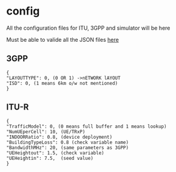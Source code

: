 # config
All the configuration files for ITU, 3GPP and simulator will be here

Must be able to valide all the JSON files [here](https://jsonlint.com/) 


## 3GPP
```
{
"LAYOUTTYPE": 0, (0 OR 1) ->nETWORK lAYOUT
"ISD": 0, (1 means 6km o/w not mentioned)
}
```


## ITU-R
```
{
"TrafficModel": 0, (0 means full buffer and 1 means lookup)
"NumUEperCell": 10, (UE/TRxP)
"INDOORRatio": 0.8, (device deployment)
"BuildingTypeLoss": 0.8 (check variable name)
"BandwidthMHz": 20, (same parameters as 3GPP)
"UEHeightout": 1.5, (check variable)
"UEHeightin": 7.5,  (seed value)
}
```
